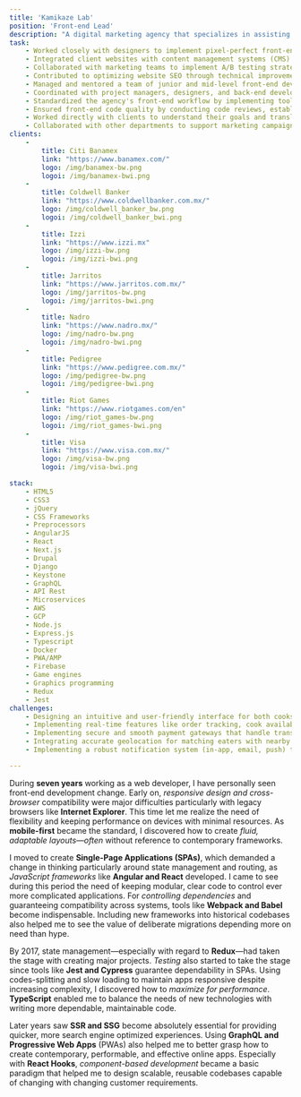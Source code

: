 ```yaml
---
title: 'Kamikaze Lab'
position: 'Front-end Lead'
description: "A digital marketing agency that specializes in assisting businesses in enhancing their online presence by implementing customized strategies that drive traffic, generate leads or sales, and increase brand visibility through data-driven methods. Through the application modern analytics, tools, and trends"
task:
    - Worked closely with designers to implement pixel-perfect front-end layouts.
    - Integrated client websites with content management systems (CMS) like Drupal, Wordpress, Django, Keystone, etc.
    - Collaborated with marketing teams to implement A/B testing strategies on web pages to improve conversion rates.
    - Contributed to optimizing website SEO through technical improvements, enhancing page loading speed and mobile responsiveness.
    - Managed and mentored a team of junior and mid-level front-end developers, providing guidance on best practices and career growth.
    - Coordinated with project managers, designers, and back-end developers to ensure seamless execution of projects.
    - Standardized the agency's front-end workflow by implementing tools like version control (Git) and automated build processes.
    - Ensured front-end code quality by conducting code reviews, establishing coding guidelines, and enforcing testing practices.
    - Worked directly with clients to understand their goals and translate them into actionable front-end development tasks.
    - Collaborated with other departments to support marketing campaigns with innovative web solutions, improving user engagement and campaign performance.
clients:
    -
        title: Citi Banamex
        link: "https://www.banamex.com/"
        logo: /img/banamex-bw.png
        logoi: /img/banamex-bwi.png
    -
        title: Coldwell Banker
        link: "https://www.coldwellbanker.com.mx/"
        logo: /img/coldwell_banker_bw.png
        logoi: /img/coldwell_banker_bwi.png
    -
        title: Izzi
        link: "https://www.izzi.mx"
        logo: /img/izzi-bw.png
        logoi: /img/izzi-bwi.png
    -
        title: Jarritos
        link: "https://www.jarritos.com.mx/"
        logo: /img/jarritos-bw.png
        logoi: /img/jarritos-bwi.png
    -
        title: Nadro
        link: "https://www.nadro.mx/"
        logo: /img/nadro-bw.png
        logoi: /img/nadro-bwi.png
    -
        title: Pedigree
        link: "https://www.pedigree.com.mx/"
        logo: /img/pedigree-bw.png
        logoi: /img/pedigree-bwi.png
    -
        title: Riot Games
        link: "https://www.riotgames.com/en"
        logo: /img/riot_games-bw.png
        logoi: /img/riot_games-bwi.png
    -
        title: Visa
        link: "https://www.visa.com.mx/"
        logo: /img/visa-bw.png
        logoi: /img/visa-bwi.png

stack:
    - HTML5
    - CSS3
    - jQuery
    - CSS Frameworks
    - Preprocessors
    - AngularJS
    - React
    - Next.js
    - Drupal
    - Django
    - Keystone
    - GraphQL
    - API Rest
    - Microservices
    - AWS
    - GCP
    - Node.js
    - Express.js
    - Typescript
    - Docker
    - PWA/AMP
    - Firebase
    - Game engines
    - Graphics programming
    - Redux
    - Jest
challenges:
    - Designing an intuitive and user-friendly interface for both cooks and eaters, ensuring that users can easily navigate the app.
    - Implementing real-time features like order tracking, cook availability, and notifications for when a meal is ready. This requires efficient handling of WebSockets for seamless communication.
    - Implementing secure and smooth payment gateways that handle transactions between users. This includes splitting payments and handling refunds
    - Integrating accurate geolocation for matching eaters with nearby cooks and enabling real-time navigation and transactions.
    - Implementing a robust notification system (in-app, email, push) to keep users updated on their transactions and status.

---
```

During **seven years** working as a web developer, I have personally seen front-end development change. Early on, _responsive design and cross-browser_ compatibility were major difficulties particularly with legacy browsers like **Internet Explorer**. This time let me realize the need of flexibility and keeping performance on devices with minimal resources. As **mobile-first** became the standard, I discovered how to create _fluid, adaptable layouts—often_ without reference to contemporary frameworks.

I moved to create **Single-Page Applications (SPAs)**, which demanded a change in thinking particularly around state management and routing, as _JavaScript frameworks_ like **Angular and React** developed. I came to see during this period the need of keeping modular, clear code to control ever more complicated applications. For _controlling dependencies_ and guaranteeing compatibility across systems, tools like **Webpack and Babel** become indispensable. Including new frameworks into historical codebases also helped me to see the value of deliberate migrations depending more on need than hype.

By 2017, state management—especially with regard to **Redux**—had taken the stage with creating major projects. _Testing_ also started to take the stage since tools like **Jest and Cypress** guarantee dependability in SPAs. Using codes-splitting and slow loading to maintain apps responsive despite increasing complexity, I discovered how to _maximize for performance_. **TypeScript** enabled me to balance the needs of new technologies with writing more dependable, maintainable code.

Later years saw **SSR and SSG** become absolutely essential for providing quicker, more search engine optimized experiences. Using **GraphQL and Progressive Web Apps** (PWAs) also helped me to better grasp how to create contemporary, performable, and effective online apps. Especially with **React Hooks**, _component-based development_ became a basic paradigm that helped me to design scalable, reusable codebases capable of changing with changing customer requirements.
